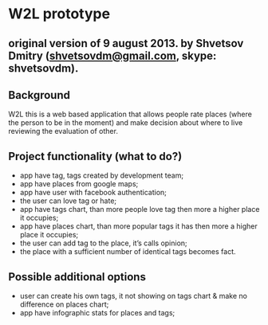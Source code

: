 W2L prototype
=============

original version of 9 august 2013.
by Shvetsov Dmitry (shvetsovdm@gmail.com, skype: shvetsovdm).
-------------------------------------------------------------

Background
----------
W2L this is a web based application that allows people rate places (where the person to be in the moment) and make decision about where to live reviewing the evaluation of other.

Project functionality (what to do?)
-----------------------------------
* app have tag, tags created by development team;
* app have places from google maps;
* app have user with facebook authentication;
* the user can love tag or hate;
* app have tags chart, than more people love tag then more a higher place it occupies;
* app have places chart, than more popular tags it has then more a higher place it occupies;
* the user can add tag to the place, it’s calls opinion;
* the place with a sufficient number of identical tags becomes fact.

Possible additional options
---------------------------
* user can create his own tags, it not showing on tags chart & make no difference on places chart;
* app have infographic stats for places and tags;
